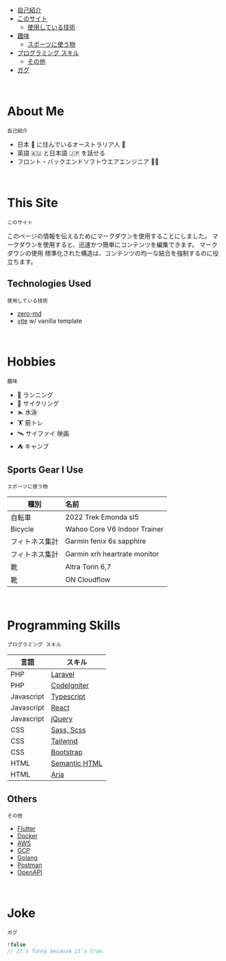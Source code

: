 <!-- TOC -->
* [自己紹介](#about-me)
* [このサイト](#this-site)
  * [使用している技術](#technologies-used)
* [趣味](#hobbies)
  * [スポーツに使う物](#sports-gear-i-use)
* [プログラミング スキル](#programming-skills)
  * [その他](#others)
* [ガグ](#joke)
<!-- TOC -->

<br>

# About Me

`自己紹介`

- 日本 🎏 に住んでいるオーストラリア人 🦘
- 英語 🇦🇺 と日本語 🇯🇵 を話せる
- フロント・バックエンドソフトウエアエンジニア 👨‍💻

<br>

# This Site

`このサイト`

このページの情報を伝えるためにマークダウンを使用することにしました。 マークダウンを使用すると、迅速かつ簡単にコンテンツを編集できます。 マークダウンの使用
標準化された構造は、コンテンツの均一な結合を強制するのに役立ちます。

## Technologies Used

`使用している技術`

- [zero-md](https://github.com/zerodevx/zero-md)
- [vite](https://vitejs.dev/) w/ vanilla template

<br>

# Hobbies

`趣味`

- 🏃‍ ランニング
- 🚴‍ サイクリング
- 🏊‍ 水泳
- 🏋 筋トレ
- 🛰️ サイファイ 映画
- ⛺️ キャンプ

## Sports Gear I Use

`スポーツに使う物`

| 種別      | 名前                           |
|---------|:-----------------------------|
| 自転車     | 2022 Trek Emonda sl5         |
| Bicycle | Wahoo Core V6 Indoor Trainer |
| フィトネス集計 | Garmin fenix 6s sapphire     |
| フィトネス集計 | Garmin xrh heartrate monitor |
| 靴       | Altra Torin 6,7              |
| 靴       | ON Cloudflow                 |

<br>

# Programming Skills

`プログラミング スキル`

| 言語         | スキル                                                                          |
|------------|------------------------------------------------------------------------------|
| PHP        | [Laravel](https://laravel.com/)                                              |
| PHP        | [CodeIgniter](https://codeigniter.com/)                                      |
| Javascript | [Typescript](https://www.typescriptlang.org/)                                |
| Javascript | [React](https://react.dev/)                                                  |
| Javascript | [jQuery](https://jquery.com/)                                                |
| CSS        | [Sass, Scss](https://sass-lang.com/)                                         |
| CSS        | [Tailwind](https://tailwindcss.com/)                                         |
| CSS        | [Bootstrap](https://getbootstrap.com/)                                       |
| HTML       | [Semantic HTML](https://developer.mozilla.org/en-US/docs/Glossary/semantics) |
| HTML       | [Aria](https://developer.mozilla.org/en-US/docs/Web/Accessibility/ARIA)      |

## Others

`その他`

- [Flutter](https://flutter.dev/)
- [Docker](https://www.docker.com/)
- [AWS](https://aws.amazon.com/)
- [GCP](https://console.cloud.google.com/)
- [Golang](https://go.dev/)
- [Postman](https://www.postman.com/)
- [OpenAPI](https://www.openapis.org/)

<br>

# Joke

`ガグ`

```js
!false
// It’s funny because it’s true.
```
